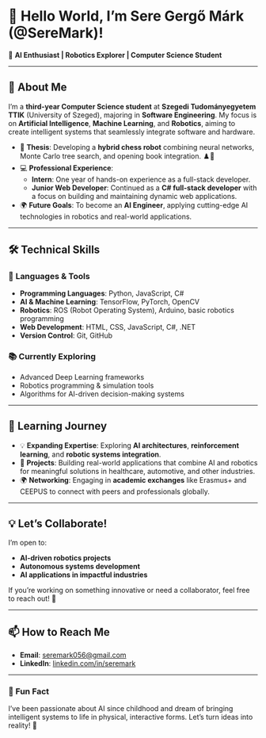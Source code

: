# 👋 Hello World, I’m **Sere Gergő Márk** (@SereMark)!  
🌟 **AI Enthusiast | Robotics Explorer | Computer Science Student**

---

## 🚀 About Me  
I’m a **third-year Computer Science student** at **Szegedi Tudományegyetem TTIK** (University of Szeged), majoring in **Software Engineering**. My focus is on **Artificial Intelligence**, **Machine Learning**, and **Robotics**, aiming to create intelligent systems that seamlessly integrate software and hardware.

- 🧠 **Thesis**: Developing a **hybrid chess robot** combining neural networks, Monte Carlo tree search, and opening book integration. ♟️🤖  
- 💻 **Professional Experience**:  
  - **Intern**: One year of hands-on experience as a full-stack developer.  
  - **Junior Web Developer**: Continued as a **C# full-stack developer** with a focus on building and maintaining dynamic web applications.  
- 🌍 **Future Goals**: To become an **AI Engineer**, applying cutting-edge AI technologies in robotics and real-world applications.  

---

## 🛠️ Technical Skills  
### 🌟 **Languages & Tools**  
- **Programming Languages**: Python, JavaScript, C#  
- **AI & Machine Learning**: TensorFlow, PyTorch, OpenCV  
- **Robotics**: ROS (Robot Operating System), Arduino, basic robotics programming  
- **Web Development**: HTML, CSS, JavaScript, C#, .NET  
- **Version Control**: Git, GitHub  

### 📚 **Currently Exploring**  
- Advanced Deep Learning frameworks  
- Robotics programming & simulation tools  
- Algorithms for AI-driven decision-making systems  

---

## 🌱 Learning Journey  
- 💡 **Expanding Expertise**: Exploring **AI architectures**, **reinforcement learning**, and **robotic systems integration**.  
- 📖 **Projects**: Building real-world applications that combine AI and robotics for meaningful solutions in healthcare, automotive, and other industries.  
- 🌍 **Networking**: Engaging in **academic exchanges** like Erasmus+ and CEEPUS to connect with peers and professionals globally.  

---

## 💡 Let’s Collaborate!  
I’m open to:  
- **AI-driven robotics projects**  
- **Autonomous systems development**  
- **AI applications in impactful industries**  

If you’re working on something innovative or need a collaborator, feel free to reach out! 🚀  

---

## 📫 How to Reach Me  
- **Email**: [seremark056@gmail.com](mailto:seremark056@gmail.com)  
- **LinkedIn**: [linkedin.com/in/seremark](https://www.linkedin.com/in/seremark/)  

---

### 🎯 Fun Fact  
I’ve been passionate about AI since childhood and dream of bringing intelligent systems to life in physical, interactive forms. Let’s turn ideas into reality! 🌌
